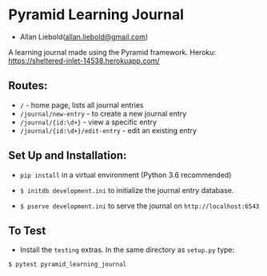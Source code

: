 # Pyramid Learning Journal
- Allan Liebold(allan.liebold@gmail.com)

A learning journal made using the Pyramid framework.
Heroku: https://sheltered-inlet-14538.herokuapp.com/

## Routes:

- `/` - home page, lists all journal entries
- `/journal/new-entry` - to create a new journal entry
- `/journal/{id:\d+}` - view a specific entry
- `/journal/{id:\d+}/edit-entry` - edit an existing entry

## Set Up and Installation:

- `pip install` in a virtual environment (Python 3.6 recommended)

- `$ initdb development.ini` to initialize the journal entry database.

- `$ pserve development.ini` to serve the journal on `http://localhost:6543`

## To Test

- Install the `testing` extras. In the same directory as `setup.py` type:

```
$ pytest pyramid_learning_journal
```
